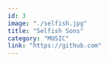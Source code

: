 ```yaml
---
id: 3
image: "./selfish.jpg"
title: "Selfish Sons"
category: "MUSIC"
link: "https://github.com"
---
```

